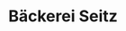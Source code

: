 ---
title: "Bäckerei Seitz"
url: /schrobenhausen/baeckerei-seitz-hoerzhausener-strasse/
shop: Bäckerei
---